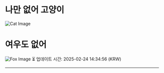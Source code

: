 
# 나만 없어 고양이

![Cat Image](https://cdn2.thecatapi.com/images/av0.gif)

# 여우도 없어
![Fox Image](https://randomfox.ca/images/25.jpg)
⏳ 업데이트 시간: 2025-02-24 14:34:56 (KRW)

---
